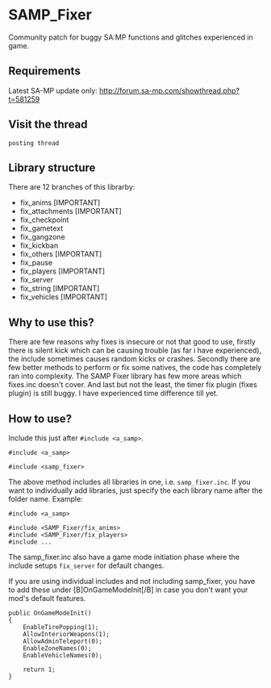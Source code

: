 # SAMP_Fixer
Community patch for buggy SA:MP functions and glitches experienced in game.

## Requirements
Latest SA-MP update only: http://forum.sa-mp.com/showthread.php?t=581259

## Visit the thread
`posting thread`

## Library structure
There are 12 branches of this librarby:
 * fix_anims [IMPORTANT]
 * fix_attachments [IMPORTANT]
 * fix_checkpoint
 * fix_gametext
 * fix_gangzone
 * fix_kickban
 * fix_others [IMPORTANT]
 * fix_pause
 * fix_players [IMPORTANT]
 * fix_server
 * fix_string [IMPORTANT]
 * fix_vehicles [IMPORTANT]

## Why to use this?
There are few reasons why fixes is insecure or not that good to use, firstly there is silent kick which can be causing trouble (as far i have experienced), the include sometimes causes random kicks or crashes. Secondly there are few better methods to perform or fix some natives, the code has completely ran into complexity. The SAMP Fixer library has few more areas which fixes.inc doesn't cover. And last but not the least, the timer fix plugin (fixes plugin) is still buggy. I have experienced time difference till yet.

## How to use?
Include this just after `#include <a_samp>`.
```pawn
#include <a_samp>

#include <samp_fixer>
```

The above method includes all libraries in one, i.e. `samp_fixer.inc`. If you want to individually add libraries, just specify the each library name after the folder name. 
Example:
```pawn
#include <a_samp>

#include <SAMP_Fixer/fix_anims>
#include <SAMP_Fixer/fix_players>
#include ...
```

The samp_fixer.inc also have a game mode initiation phase where the include setups `fix_server` for default changes.

If you are using individual includes and not including samp_fixer, you have to add these under [B]OnGameModeInit[/B] in case you don't want your mod's default features.
```pawn
public OnGameModeInit()
{
	EnableTirePopping(1);
	AllowInteriorWeapons(1);
	AllowAdminTeleport(0);
	EnableZoneNames(0);
	EnableVehicleNames(0);

	return 1;
}
```
